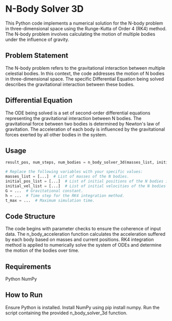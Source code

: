 # N-Body Solver 3D
This Python code implements a numerical solution for the N-body problem in three-dimensional space using the Runge-Kutta of Order 4 (RK4) method. The N-body problem involves calculating the motion of multiple bodies under the influence of gravity.

## Problem Statement
The N-body problem refers to the gravitational interaction between multiple celestial bodies. In this context, the code addresses the motion of N bodies in three-dimensional space. The specific Differential Equation being solved describes the gravitational interaction between these bodies.

## Differential Equation
The ODE being solved is a set of second-order differential equations representing the gravitational interaction between N bodies. The gravitational force between two bodies is determined by Newton's law of gravitation. The acceleration of each body is influenced by the gravitational forces exerted by all other bodies in the system.

## Usage

```python
result_pos, num_steps, num_bodies = n_body_solver_3d(masses_list, initial_pos_list, initial_vel_list, G, h, t_max)
```

```python
# Replace the following variables with your specific values:
masses_list = [...]  # List of masses of the N bodies.
initial_pos_list = [...]  # List of initial positions of the N bodies in three dimensions.
initial_vel_list = [...]  # List of initial velocities of the N bodies in three dimensions.
G = ...  # Gravitational constant.
h = ...  # Time step for the RK4 integration method.
t_max = ...  # Maximum simulation time.
```

## Code Structure
The code begins with parameter checks to ensure the coherence of input data.
The n_body_acceleration function calculates the acceleration suffered by each body based on masses and current positions.
RK4 integration method is applied to numerically solve the system of ODEs and determine the motion of the bodies over time.

## Requirements
Python
NumPy

## How to Run
Ensure Python is installed.
Install NumPy using pip install numpy.
Run the script containing the provided n_body_solver_3d function.

